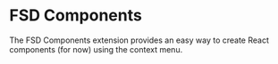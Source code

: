 # FSD Components

The FSD Components extension provides an easy way to create React components (for now) using the context menu.
